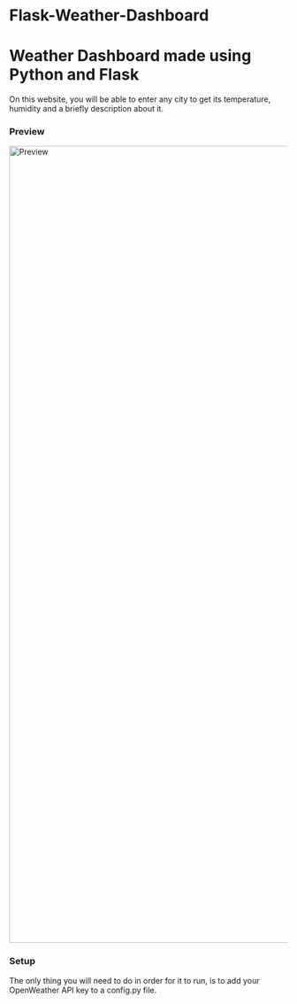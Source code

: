 # Flask-Weather-Dashboard
<h1>Weather Dashboard made using Python and Flask</h1>
<p>On this website, you will be able to enter any city to get its temperature, humidity and a briefly description about it. </p>
<h3>Preview</h3>
<img width="1440" alt="Preview" src="https://user-images.githubusercontent.com/86798847/170879854-e2420f6b-5d79-43ec-b42d-00d075b38717.png">
<h3>Setup</h3>
<p>The only thing you will need to do in order for it to run, is to add your OpenWeather API key to a config.py file. </p>
